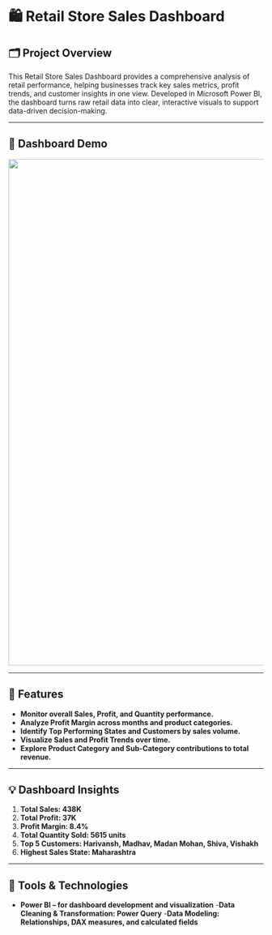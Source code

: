 # 🛍️ Retail Store Sales Dashboard

## 🗂️ Project Overview
This Retail Store Sales Dashboard provides a comprehensive analysis of retail performance, helping businesses track key sales metrics, profit trends, and customer insights in one view. Developed in Microsoft Power BI, the dashboard turns raw retail data into clear, interactive visuals to support data-driven decision-making.

---

## 🔗 Dashboard Demo
<div align="center">
<img src="https://github.com/Istiak-Chowdhury/Retail-Store-Sales-Dashboard/blob/4c996cafc78814aafd99e27d1c555489571ddf8c/Retail%20Dashboard.JPG" width="1000" />
</div>

---

## 🚀 Features
- **Monitor overall Sales, Profit, and Quantity performance.**
- **Analyze Profit Margin across months and product categories.**
- **Identify Top Performing States and Customers by sales volume.**
- **Visualize Sales and Profit Trends over time.**
- **Explore Product Category and Sub-Category contributions to total revenue.**

---

## 💡 Dashboard Insights
1. **Total Sales: 438K**
2. **Total Profit: 37K**
3. **Profit Margin: 8.4%**
4. **Total Quantity Sold: 5615 units**
5. **Top 5 Customers: Harivansh, Madhav, Madan Mohan, Shiva, Vishakh**
6. **Highest Sales State: Maharashtra**

---

## 🧠 Tools & Technologies
- **Power BI – for dashboard development and visualization**
-**Data Cleaning & Transformation: Power Query**
-**Data Modeling: Relationships, DAX measures, and calculated fields**
